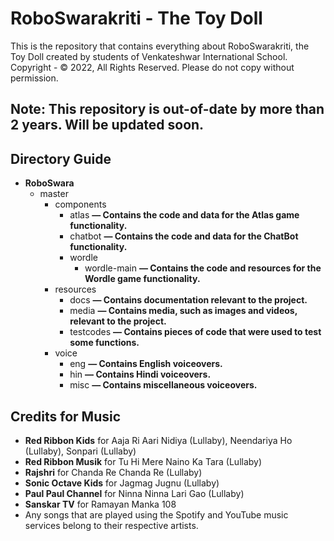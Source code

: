 # RoboSwarakriti - The Toy Doll
This is the repository that contains everything about RoboSwarakriti, the Toy Doll created by students of Venkateshwar International School.  
Copyright - © 2022, All Rights Reserved. Please do not copy without permission.  

## Note: This repository is out-of-date by more than 2 years. Will be updated soon.

## Directory Guide  
* **RoboSwara**
    * master
       * components
           * atlas **— Contains the code and data for the Atlas game functionality.**
           * chatbot **— Contains the code and data for the ChatBot functionality.**
           * wordle
               * wordle-main **— Contains the code and resources for the Wordle game functionality.**
       * resources
           * docs **— Contains documentation relevant to the project.**
           * media **— Contains media, such as images and videos, relevant to the project.**
           * testcodes **— Contains pieces of code that were used to test some functions.**
       * voice
           * eng **— Contains English voiceovers.**
           * hin **— Contains Hindi voiceovers.**
           * misc **— Contains miscellaneous voiceovers.**

## Credits for Music
* **Red Ribbon Kids** for Aaja Ri Aari Nidiya (Lullaby), Neendariya Ho (Lullaby), Sonpari (Lullaby)
* **Red Ribbon Musik** for Tu Hi Mere Naino Ka Tara (Lullaby)
* **Rajshri** for Chanda Re Chanda Re (Lullaby)
* **Sonic Octave Kids** for Jagmag Jugnu (Lullaby)
* **Paul Paul Channel** for Ninna Ninna Lari Gao (Lullaby)
* **Sanskar TV** for Ramayan Manka 108
* Any songs that are played using the Spotify and YouTube music services belong to their respective artists.
